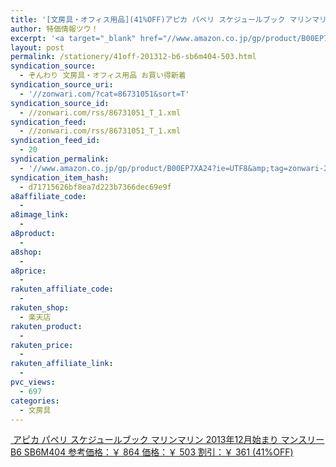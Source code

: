 ```yaml
---
title: '[文房具・オフィス用品](41%OFF)アピカ パペリ スケジュールブック マリンマリン 2013年12月始まり マンスリー B6 SB6M404 ￥503'
author: 特価情報ツウ！
excerpt: '<a target="_blank" href="//www.amazon.co.jp/gp/product/B00EP7XA24?ie=UTF8&amp;tag=zonwari-22&amp;linkCode=as2&amp;camp=247&amp;creative=7399&amp;creativeASIN=B00EP7XA24"><img src="//ecx.images-amazon.com/images/I/51ILxYVagWL._SL100_.jpg"><br>&#12450;&#12500;&#12459; &#12497;&#12506;&#12522; &#12473;&#12465;&#12472;&#12517;&#12540;&#12523;&#12502;&#12483;&#12463; &#12510;&#12522;&#12531;&#12510;&#12522;&#12531; 2013&#24180;12&#26376;&#22987;&#12414;&#12426; &#12510;&#12531;&#12473;&#12522;&#12540; B6 SB6M404<br>&#21442;&#32771;&#20385;&#26684;&#65306;&#65509; 864<br>&#20385;&#26684;&#65306;&#65509; 503<br>&#21106;&#24341;&#65306;&#65509; 361 (41%OFF)</a>'
layout: post
permalink: /stationery/41off-201312-b6-sb6m404-503.html
syndication_source:
  - ぞんわり 文房具・オフィス用品 お買い得新着
syndication_source_uri:
  - '//zonwari.com/?cat=86731051&sort=T'
syndication_source_id:
  - //zonwari.com/rss/86731051_T_1.xml
syndication_feed:
  - //zonwari.com/rss/86731051_T_1.xml
syndication_feed_id:
  - 20
syndication_permalink:
  - '//www.amazon.co.jp/gp/product/B00EP7XA24?ie=UTF8&amp;tag=zonwari-22&amp;linkCode=as2&amp;camp=247&amp;creative=7399&amp;creativeASIN=B00EP7XA24'
syndication_item_hash:
  - d71715626bf8ea7d223b7366dec69e9f
a8affiliate_code:
  -
a8image_link:
  -
a8product:
  -
a8shop:
  -
a8price:
  -
rakuten_affiliate_code:
  -
rakuten_shop:
  - 楽天店
rakuten_product:
  -
rakuten_price:
  -
rakuten_affiliate_link:
  -
pvc_views:
  - 697
categories:
  - 文房具
---
```

[<img src='//i1.wp.com/ecx.images-amazon.com/images/I/51ILxYVagWL._SL150_.jpg?w=546' title="" alt="" data-recalc-dims="1" />
アピカ パペリ スケジュールブック マリンマリン 2013年12月始まり マンスリー B6 SB6M404
参考価格：￥ 864
価格：￥ 503
割引：￥ 361 (41%OFF)][1]

 [1]: //www.amazon.co.jp/gp/product/B00EP7XA24?ie=UTF8&#038;tag=tokkajohotsu-22&#038;linkCode=as2&#038;camp=247&#038;creative=7399&#038;creativeASIN=B00EP7XA24